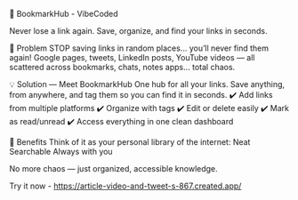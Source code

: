 📌 BookmarkHub - VibeCoded

Never lose a link again. Save, organize, and find your links in seconds.

🚨 Problem
STOP saving links in random places… you’ll never find them again!
Google pages, tweets, LinkedIn posts, YouTube videos — all scattered across bookmarks, chats, notes apps… total chaos.

💡 Solution — Meet BookmarkHub
One hub for all your links. Save anything, from anywhere, and tag them so you can find it in seconds.
✔️ Add links from multiple platforms
✔️ Organize with tags
✔️ Edit or delete easily
✔️ Mark as read/unread
✔️ Access everything in one clean dashboard

🎯 Benefits
Think of it as your personal library of the internet:
Neat
Searchable
Always with you

No more chaos — just organized, accessible knowledge.

Try it now - https://article-video-and-tweet-s-867.created.app/
